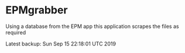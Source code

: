 # EPMgrabber
Using a database from the EPM app this application scrapes the files as required


Latest backup: Sun Sep 15 22:18:01 UTC 2019
